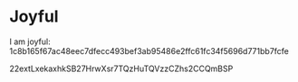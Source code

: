 # Joyful

I am joyful: 1c8b165f67ac48eec7dfecc493bef3ab95486e2ffc61fc34f5696d771bb7fcfe


22extLxekaxhkSB27HrwXsr7TQzHuTQVzzCZhs2CCQmBSP